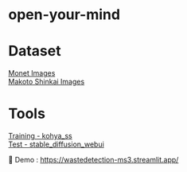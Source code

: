 # open-your-mind

# Dataset
[Monet Images](https://www.kaggle.com/competitions/gan-getting-started/data)  
[Makoto Shinkai Images](https://huggingface.co/datasets/Fung804/makoto-shinkai-picture/tree/main)

# Tools
[Training - kohya_ss](https://github.com/bmaltais/kohya_ss)  
[Test - stable_diffusion_webui](https://github.com/AUTOMATIC1111/stable-diffusion-webui)

🤠 Demo : https://wastedetection-ms3.streamlit.app/
